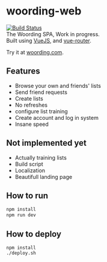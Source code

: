 woording-web
============
[![Build Status](https://travis-ci.org/woording/woording-web.svg?branch=master)](https://travis-ci.org/woording/woording-web)  
The Woording SPA, Work in progress.  
Built using [VueJS](http://github.com/vuejs/vue), and [vue-router](http://github.com/vuejs/vue-router). 

Try it at [woording.com](http://woording.com). 

## Features
- Browse your own and friends' lists
- Send friend requests
- Create lists
- No refreshes 
- configure list training
- Create account and log in system
- Insane speed

## Not implemented yet
- Actually training lists
- Build script
- Localization
- Beautifull landing page

## How to run
```bash
npm install
npm run dev
```

## How to deploy
```
npm install
./deploy.sh
```



